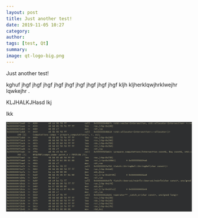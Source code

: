 ```yaml
---
layout: post
title: Just another test!
date: 2019-11-05 10:27
category: 
author: 
tags: [test, Qt]
summary: 
image: qt-logo-big.png
---
```


Just another test!

kghuf jhgf jhgf jhgf jhgf jhgf jhgf jhgf jhgf jhgf kljh kljherklqwjhrklwejhr lqwkejhr . 


KLJHALKJHasd lkj

lkk

![](/img/asm-bg.png)
